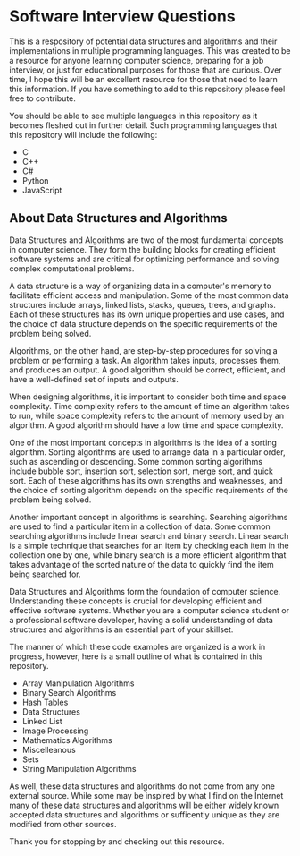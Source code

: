 # Software Interview Questions

This is a respository of potential data structures and algorithms and their implementations in multiple programming languages. This was created to be a resource for anyone learning computer science, preparing for a job interview, or just for educational purposes for those that are curious. Over time, I hope this will be an excellent resource for those that need to learn this information. If you have something to add to this repository please feel free to contribute.

You should be able to see multiple languages in this repository as it becomes fleshed out in further detail. Such programming languages that this repository will include the following:

* C
* C++
* C#
* Python
* JavaScript

## About Data Structures and Algorithms

Data Structures and Algorithms are two of the most fundamental concepts in computer science. They form the building blocks for creating efficient software systems and are critical for optimizing performance and solving complex computational problems.

A data structure is a way of organizing data in a computer's memory to facilitate efficient access and manipulation. Some of the most common data structures include arrays, linked lists, stacks, queues, trees, and graphs. Each of these structures has its own unique properties and use cases, and the choice of data structure depends on the specific requirements of the problem being solved.

Algorithms, on the other hand, are step-by-step procedures for solving a problem or performing a task. An algorithm takes inputs, processes them, and produces an output. A good algorithm should be correct, efficient, and have a well-defined set of inputs and outputs.

When designing algorithms, it is important to consider both time and space complexity. Time complexity refers to the amount of time an algorithm takes to run, while space complexity refers to the amount of memory used by an algorithm. A good algorithm should have a low time and space complexity.

One of the most important concepts in algorithms is the idea of a sorting algorithm. Sorting algorithms are used to arrange data in a particular order, such as ascending or descending. Some common sorting algorithms include bubble sort, insertion sort, selection sort, merge sort, and quick sort. Each of these algorithms has its own strengths and weaknesses, and the choice of sorting algorithm depends on the specific requirements of the problem being solved.

Another important concept in algorithms is searching. Searching algorithms are used to find a particular item in a collection of data. Some common searching algorithms include linear search and binary search. Linear search is a simple technique that searches for an item by checking each item in the collection one by one, while binary search is a more efficient algorithm that takes advantage of the sorted nature of the data to quickly find the item being searched for.

Data Structures and Algorithms form the foundation of computer science. Understanding these concepts is crucial for developing efficient and effective software systems. Whether you are a computer science student or a professional software developer, having a solid understanding of data structures and algorithms is an essential part of your skillset.


The manner of which these code examples are organized is a work in progress, however, here is a small outline of what is contained in this repository.

* Array Manipulation Algorithms
* Binary Search Algorithms
* Hash Tables
* Data Structures
* Linked List
* Image Processing
* Mathematics Algorithms
* Miscelleanous
* Sets
* String Manipulation Algorithms

As well, these data structures and algorithms do not come from any one external source. While some may be inspired by what I find on the Internet many of these data structures and algorithms will be either widely known accepted data structures and algorithms or sufficently unique as they are modified from other sources.

Thank you for stopping by and checking out this resource.

